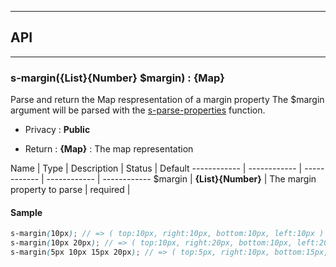 


-----------------------------
## API
-----------------------------

### s-margin({List}{Number} $margin) : {Map}
Parse and return the Map respresentation of a margin property
The $margin argument will be parsed with the [s-parse-properties](../core/functions/_s-parse-properties.scss) function.

- Privacy : **Public**

- Return : **{Map}** : The map representation

Name | Type | Description | Status | Default
------------ | ------------ | ------------ | ------------ | ------------
$margin | **{List}{Number}** | The margin property to parse | required | 


#### Sample
```scss
s-margin(10px); // => ( top:10px, right:10px, bottom:10px, left:10px )
s-margin(10px 20px); // => ( top:10px, right:20px, bottom:10px, left:20px )
s-margin(5px 10px 15px 20px); // => ( top:5px, right:10px, bottom:15px, left:20px )

```


